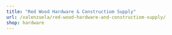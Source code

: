 ```yaml
---
title: "Red Wood Hardware & Constructiom Supply"
url: /valenzuela/red-wood-hardware-and-constructiom-supply/
shop: hardware
---
```

